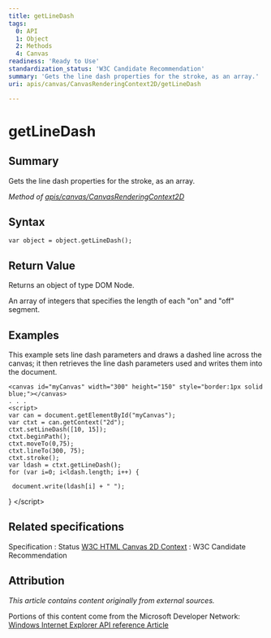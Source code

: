```yaml
---
title: getLineDash
tags:
  0: API
  1: Object
  2: Methods
  4: Canvas
readiness: 'Ready to Use'
standardization_status: 'W3C Candidate Recommendation'
summary: 'Gets the line dash properties for the stroke, as an array.'
uri: apis/canvas/CanvasRenderingContext2D/getLineDash

---
```

# getLineDash

## Summary

Gets the line dash properties for the stroke, as an array.

*Method of [apis/canvas/CanvasRenderingContext2D](/apis/canvas/CanvasRenderingContext2D)*

## Syntax

``` {.js}
var object = object.getLineDash();
```

## Return Value

Returns an object of type DOM Node.

An array of integers that specifies the length of each "on" and "off" segment.

## Examples

This example sets line dash parameters and draws a dashed line across the canvas; it then retrieves the line dash parameters used and writes them into the document.

``` {.html}
<canvas id="myCanvas" width="300" height="150" style="border:1px solid blue;"></canvas>
. . .
<script>
var can = document.getElementById("myCanvas");
var ctxt = can.getContext("2d");
ctxt.setLineDash([10, 15]);
ctxt.beginPath();
ctxt.moveTo(0,75);
ctxt.lineTo(300, 75);
ctxt.stroke();
var ldash = ctxt.getLineDash();
for (var i=0; i<ldash.length; i++) {

 document.write(ldash[i] + " ");
```

} \</script\>

</pre>

## Related specifications

Specification
:   Status
[W3C HTML Canvas 2D Context](http://www.w3.org/TR/2dcontext/)
:   W3C Candidate Recommendation

## Attribution

*This article contains content originally from external sources.*

Portions of this content come from the Microsoft Developer Network: [Windows Internet Explorer API reference Article](http://msdn.microsoft.com/en-us/library/ie/hh828809%28v=vs.85%29.aspx)

